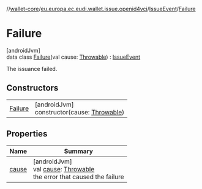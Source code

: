 //[wallet-core](../../../../index.md)/[eu.europa.ec.eudi.wallet.issue.openid4vci](../../index.md)/[IssueEvent](../index.md)/[Failure](index.md)

# Failure

[androidJvm]\
data class [Failure](index.md)(val cause: [Throwable](https://kotlinlang.org/api/latest/jvm/stdlib/kotlin/-throwable/index.html)) : [IssueEvent](../index.md)

The issuance failed.

## Constructors

| | |
|---|---|
| [Failure](-failure.md) | [androidJvm]<br>constructor(cause: [Throwable](https://kotlinlang.org/api/latest/jvm/stdlib/kotlin/-throwable/index.html)) |

## Properties

| Name | Summary |
|---|---|
| [cause](cause.md) | [androidJvm]<br>val [cause](cause.md): [Throwable](https://kotlinlang.org/api/latest/jvm/stdlib/kotlin/-throwable/index.html)<br>the error that caused the failure |
